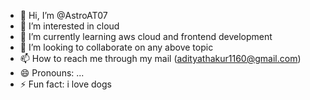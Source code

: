 - 👋 Hi, I’m @AstroAT07
- 👀 I’m interested in cloud
- 🌱 I’m currently learning aws cloud and frontend development 
- 💞️ I’m looking to collaborate on any above topic 
- 📫 How to reach me through my mail (adityathakur1160@gmail.com)
- 😄 Pronouns: ...
- ⚡ Fun fact: i love dogs

<!---
AstroAT07/AstroAT07 is a ✨ special ✨ repository because its `README.md` (this file) appears on your GitHub profile.
You can click the Preview link to take a look at your changes.
--->
